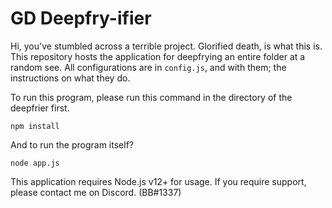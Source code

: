 # GD Deepfry-ifier
Hi, you've stumbled across a terrible project. Glorified death, is what this is. This repository hosts the application for deepfrying an entire folder at a random see. All configurations are in `config.js`, and with them; the instructions on what they do.

To run this program, please run this command in the directory of the deepfrier first.
```
npm install
```

And to run the program itself?
```
node app.js 
```

This application requires Node.js v12+ for usage.
If you require support, please contact me on Discord. (BB#1337)